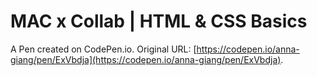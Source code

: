 # MAC x Collab | HTML & CSS Basics

A Pen created on CodePen.io. Original URL: [https://codepen.io/anna-giang/pen/ExVbdja](https://codepen.io/anna-giang/pen/ExVbdja).

